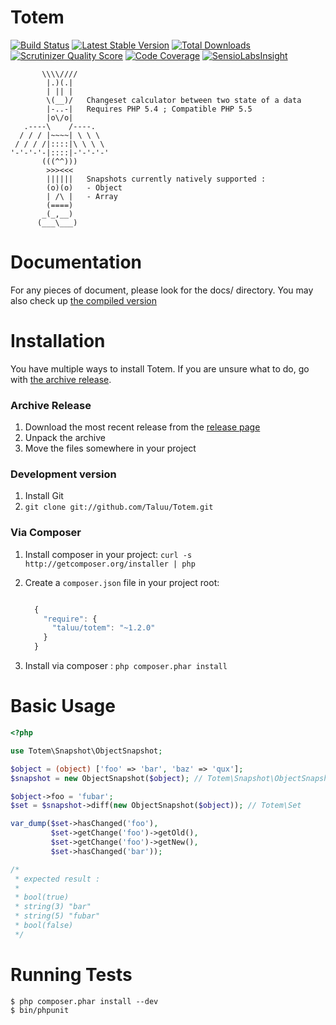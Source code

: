 Totem
=====
[![Build Status](https://travis-ci.org/Taluu/Totem.png?branch=develop)](https://travis-ci.org/Taluu/Totem)
[![Latest Stable Version](https://poser.pugx.org/taluu/totem/v/stable.png)](https://packagist.org/packages/taluu/totem)
[![Total Downloads](https://poser.pugx.org/taluu/totem/downloads.png)](https://packagist.org/packages/taluu/totem)
[![Scrutinizer Quality Score](https://scrutinizer-ci.com/g/Taluu/Totem/badges/quality-score.png?s=b71f67e353a379e19b651697285ffed18d6f1554)](https://scrutinizer-ci.com/g/Taluu/Totem/)
[![Code Coverage](https://scrutinizer-ci.com/g/Taluu/Totem/badges/coverage.png?s=526dc791403caf731f6abb78d713291c68cf8446)](https://scrutinizer-ci.com/g/Taluu/Totem/)
[![SensioLabsInsight](https://insight.sensiolabs.com/projects/5d97b609-b57c-467e-9a6e-3a39e08bd825/mini.png)](https://insight.sensiolabs.com/projects/5d97b609-b57c-467e-9a6e-3a39e08bd825)


```
       \\\\////
        |.)(.|
        | || |
        \(__)/   Changeset calculator between two state of a data
        |-..-|   Requires PHP 5.4 ; Compatible PHP 5.5
        |o\/o|
   .----\    /----.
  / / / |~~~~| \ \ \
 / / / /|::::|\ \ \ \
'-'-'-'-|::::|-'-'-'-'
       (((^^)))
        >>><<< 
        ||||||   Snapshots currently natively supported :
        (o)(o)   - Object
        | /\ |   - Array
        (====)
       _(_,__)
      (___\___)
```

Documentation
=============
For any pieces of document, please look for the docs/ directory. You may also 
check up [the compiled version](http://totem.readthedocs.org/en/latest/index.html)

Installation
============
You have multiple ways to install Totem. If you are unsure what to do, go with
[the archive release](#archive-release).

### Archive Release
1. Download the most recent release from the [release page](https://github.com/Taluu/Totem/releases)
2. Unpack the archive
3. Move the files somewhere in your project

### Development version
1. Install Git
2. `git clone git://github.com/Taluu/Totem.git`

### Via Composer
1. Install composer in your project: `curl -s http://getcomposer.org/installer | php`
2. Create a `composer.json` file in your project root:

    ```javascript

      {
        "require": {
          "taluu/totem": "~1.2.0"
        }
      }
    ```

3. Install via composer : `php composer.phar install`

Basic Usage
===========
```php
<?php

use Totem\Snapshot\ObjectSnapshot;

$object = (object) ['foo' => 'bar', 'baz' => 'qux'];
$snapshot = new ObjectSnapshot($object); // Totem\Snapshot\ObjectSnapshot

$object->foo = 'fubar';
$set = $snapshot->diff(new ObjectSnapshot($object)); // Totem\Set

var_dump($set->hasChanged('foo'),
         $set->getChange('foo')->getOld(),
         $set->getChange('foo')->getNew(),
         $set->hasChanged('bar'));

/* 
 * expected result :
 *
 * bool(true)
 * string(3) "bar"
 * string(5) "fubar"
 * bool(false)
 */
```

Running Tests
=============
```console
$ php composer.phar install --dev
$ bin/phpunit
```

